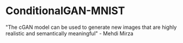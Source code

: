 # ConditionalGAN-MNIST

"The cGAN model can be used to generate new images that are highly realistic and semantically meaningful" - Mehdi Mirza
